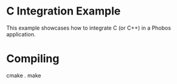 C Integration Example
=====================

This example showcases how to integrate C (or C++) in a Phobos application.


Compiling
=========

cmake .
make


